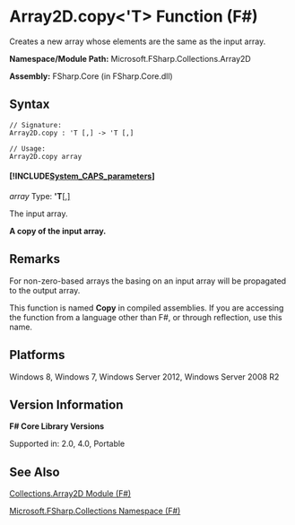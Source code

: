 # Array2D.copy<'T> Function (F#)

Creates a new array whose elements are the same as the input array.

**Namespace/Module Path:** Microsoft.FSharp.Collections.Array2D

**Assembly:** FSharp.Core (in FSharp.Core.dll)


## Syntax

```
// Signature:
Array2D.copy : 'T [,] -> 'T [,]

// Usage:
Array2D.copy array
```

#### [!INCLUDE[System_CAPS_parameters](//System/Token/System_CAPS_parameters_md.md)]
*array*
Type: **'T**[[,]](http://msdn.microsoft.com/en-us/library/077252f3-e6ce-441c-9d5b-a6030eaef7cd)


The input array.



**A copy of the input array.**
## Remarks
For non-zero-based arrays the basing on an input array will be propagated to the output array.

This function is named **Copy** in compiled assemblies. If you are accessing the function from a language other than F#, or through reflection, use this name.


## Platforms
Windows 8, Windows 7, Windows Server 2012, Windows Server 2008 R2


## Version Information
**F# Core Library Versions**

Supported in: 2.0, 4.0, Portable




## See Also
[Collections.Array2D Module &#40;F&#35;&#41;](Collections.Array2D+Module+%28FSharp%29.md)

[Microsoft.FSharp.Collections Namespace &#40;F&#35;&#41;](Microsoft.FSharp.Collections+Namespace+%28FSharp%29.md)

